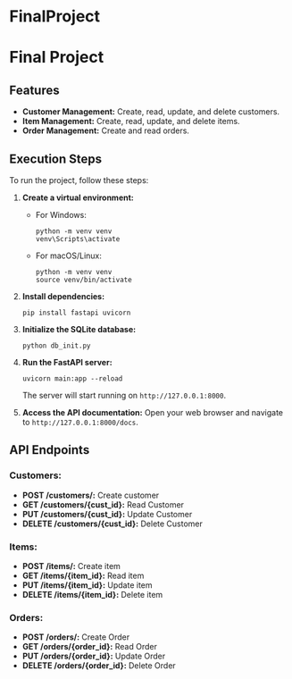 # FinalProject
# Final Project

## Features

- **Customer Management:** Create, read, update, and delete customers.
- **Item Management:** Create, read, update, and delete items.
- **Order Management:** Create and read orders.

## Execution Steps

To run the project, follow these steps:

1. **Create a virtual environment:**
   - For Windows:
     ```
     python -m venv venv
     venv\Scripts\activate
     ```
   - For macOS/Linux:
     ```
     python -m venv venv
     source venv/bin/activate
     ```

2. **Install dependencies:**
   ```
   pip install fastapi uvicorn
   ```

3. **Initialize the SQLite database:**
   ```
   python db_init.py
   ```

4. **Run the FastAPI server:**
   ```
   uvicorn main:app --reload
   ```
   The server will start running on `http://127.0.0.1:8000`.

5. **Access the API documentation:**
   Open your web browser and navigate to `http://127.0.0.1:8000/docs`. 

## API Endpoints

### Customers:
- **POST /customers/:** Create customer
- **GET /customers/{cust_id}:** Read Customer
- **PUT /customers/{cust_id}:** Update Customer 
- **DELETE /customers/{cust_id}:** Delete Customer 

### Items:
- **POST /items/:** Create item
- **GET /items/{item_id}:** Read item 
- **PUT /items/{item_id}:** Update item 
- **DELETE /items/{item_id}:** Delete item 

### Orders:
- **POST /orders/:** Create Order
- **GET /orders/{order_id}:** Read Order 
- **PUT /orders/{order_id}:** Update Order 
- **DELETE /orders/{order_id}:** Delete Order 

 
